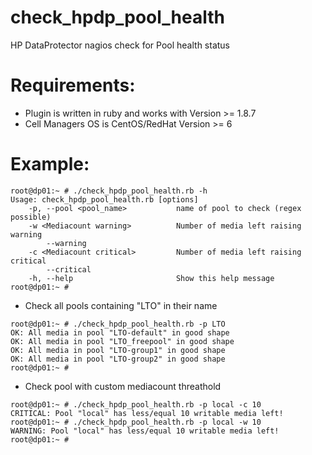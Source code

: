 # check_hpdp_pool_health
HP DataProtector nagios check for Pool health status

# Requirements:
* Plugin is written in ruby and works with Version >= 1.8.7
* Cell Managers OS is CentOS/RedHat Version >= 6

# Example:

```
root@dp01:~ # ./check_hpdp_pool_health.rb -h
Usage: check_hpdp_pool_health.rb [options]
    -p, --pool <pool_name>           name of pool to check (regex possible)
    -w <Mediacount warning>          Number of media left raising warning
        --warning
    -c <Mediacount critical>         Number of media left raising critical
        --critical
    -h, --help                       Show this help message
root@dp01:~ #
```

* Check all pools containing "LTO" in their name
```
root@dp01:~ # ./check_hpdp_pool_health.rb -p LTO
OK: All media in pool "LTO-default" in good shape
OK: All media in pool "LTO_freepool" in good shape
OK: All media in pool "LTO-group1" in good shape
OK: All media in pool "LTO-group2" in good shape
root@dp01:~ #
```

* Check pool with custom mediacount threathold
```
root@dp01:~ # ./check_hpdp_pool_health.rb -p local -c 10
CRITICAL: Pool "local" has less/equal 10 writable media left!
root@dp01:~ # ./check_hpdp_pool_health.rb -p local -w 10
WARNING: Pool "local" has less/equal 10 writable media left!
root@dp01:~ #

```
